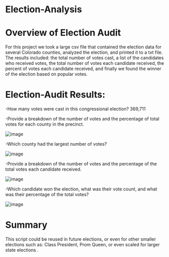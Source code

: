 # Election-Analysis
# Overview of Election Audit
For this project we took a large csv file that contained the election data for several Colorado counties, analyzed the election, and printed it to a txt file. The results included: the total number of votes cast, a list of the candidates who received votes, the total number of votes each candidate received, the percent of votes each candidate received, and finally we found the winner of the election based on popular votes.
# Election-Audit Results: 
 -How many votes were cast in this congressional election? 369,711
 
 -Provide a breakdown of the number of votes and the percentage of total votes for each county in the precinct.
 
![image](https://user-images.githubusercontent.com/101481759/163689980-869f0c91-c02c-4b59-bbde-ef5bf5f47d07.png) 

-Which county had the largest number of votes?

![image](https://user-images.githubusercontent.com/101481759/163689988-a20d3648-3283-4fb4-bfda-85d90c6d073e.png)

 -Provide a breakdown of the number of votes and the percentage of the total votes each candidate received.
 
![image](https://user-images.githubusercontent.com/101481759/163689996-25223465-4b38-4529-9afe-faea88ff43b3.png)


 -Which candidate won the election, what was their vote count, and what was their percentage of the total votes?
 
 ![image](https://user-images.githubusercontent.com/101481759/163690008-86f3d119-4f6c-4746-a2cf-b00fd695cff5.png)
	 
# Summary
This script could be reused in future elections, or even for other smaller elections such as: Class President, Prom Queen, or even scaled for larger state elections
.



